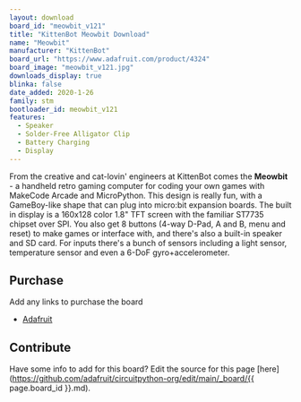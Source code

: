 ```yaml
---
layout: download
board_id: "meowbit_v121"
title: "KittenBot Meowbit Download"
name: "Meowbit"
manufacturer: "KittenBot"
board_url: "https://www.adafruit.com/product/4324"
board_image: "meowbit_v121.jpg"
downloads_display: true
blinka: false
date_added: 2020-1-26
family: stm
bootloader_id: meowbit_v121
features:
  - Speaker
  - Solder-Free Alligator Clip
  - Battery Charging
  - Display
---
```


From the creative and cat-lovin' engineers at KittenBot comes the **Meowbit** - a handheld retro gaming computer for coding your own games with MakeCode Arcade and MicroPython. This design is really fun, with a GameBoy-like shape that can plug into micro:bit expansion boards. The built in display is a 160x128 color 1.8" TFT screen with the familiar ST7735 chipset over SPI. You also get 8 buttons (4-way D-Pad, A and B, menu and reset) to make games or interface with, and there's also a built-in speaker and SD card. For inputs there's a bunch of sensors including a light sensor, temperature sensor and even a 6-DoF gyro+accelerometer.

## Purchase
Add any links to purchase the board
* [Adafruit](https://www.adafruit.com/product/4324)

## Contribute

Have some info to add for this board? Edit the source for this page [here](https://github.com/adafruit/circuitpython-org/edit/main/_board/{{ page.board_id }}.md).
